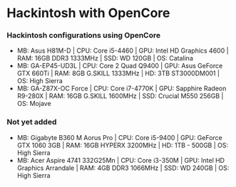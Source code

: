 # Hackintosh with OpenCore

### Hackintosh configurations using OpenCore

+ MB: Asus H81M-D | CPU: Core i5-4460 | GPU:  Intel HD Graphics 4600 | RAM: 16GB  DDR3 1333MHz | SSD: WD 120GB | OS: Catalina
+ MB: GA-EP45-UD3L | CPU: Core 2 Quad Q9400 | GPU: Asus GeForce GTX 660Ti | RAM: 8GB G.SKILL 1333MHz | HD: 3TB ST3000DM001 | OS: High Sierra
+ MB: GA-Z87X-OC Force | CPU: Core i7-4770K | GPU: Sapphire Radeon R9-280X | RAM: 16GB G.SKILL 1600MHz | SSD: Crucial M550 256GB | OS: Mojave

### Not yet added
+ MB: Gigabyte B360 M Aorus Pro | CPU: Core i5-9400 | GPU: GeForce GTX 1060 3GB | RAM: 16GB HYPERX 3200MHz | HD: 1TB - 500GB | OS: High Sierra
+ MB: Acer Aspire 4741 332G25Mn | CPU: Core i3-350M | GPU: Intel HD Graphics Arrandale | RAM: 4GB DDR3 1066MHz | SSD: WD 240GB | OS: High Sierra
